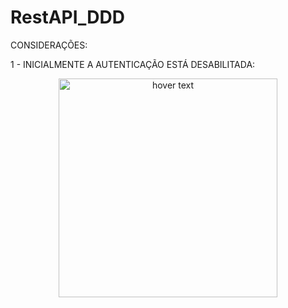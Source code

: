 # RestAPI_DDD

CONSIDERAÇÕES:

1 - INICIALMENTE A AUTENTICAÇÃO ESTÁ DESABILITADA:

<p align="center">
  <img src="https://drive.google.com/file/d/1yFlNHI3K4Tm8p8-2wOJom9k_ZMmivcaO/view?usp=sharing" width="350" title="hover text">  
</p>
